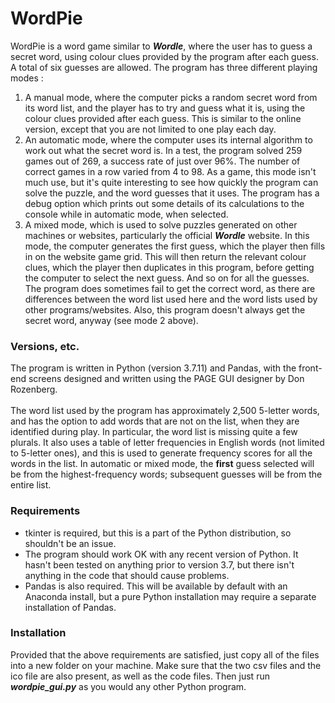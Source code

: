 # WordPie
WordPie is a word game similar to ***Wordle***, where the user has to guess a secret word, using colour clues provided by the program after each guess. A total of six guesses are allowed. The program has three different playing modes :
1. A manual mode, where the computer picks a random secret word from its word list, and the player has to try and guess what it is, using the colour clues provided after each guess. This is similar to the online version, except that you are not limited to one play each day.
2. An automatic mode, where the computer uses its internal algorithm to work out what the secret word is. In a test, the program solved 259 games out of 269, a success rate of just over 96%. The number of correct games in a row varied from 4 to 98. As a game, this mode isn't much use, but it's quite interesting to see how quickly the program can solve the puzzle, and the word guesses that it uses. The program has a debug option which prints out some details of its calculations to the console while in automatic mode, when selected.
3. A mixed mode, which is used to solve puzzles generated on other machines or websites, particularly the official ***Wordle*** website. In this mode, the computer generates the first guess, which the player then fills in on the website game grid. This will then return the relevant colour clues, which the player then duplicates in this program, before getting the computer to select the next guess. And so on for all the guesses. The program does sometimes fail to get the correct word, as there are differences between the word list used here and the word lists used by other programs/websites. Also, this program doesn't always get the secret word, anyway (see mode 2 above).
### Versions, etc.
The program is written in Python (version 3.7.11) and Pandas, with the front-end screens designed and written using the PAGE GUI designer by Don Rozenberg.<br><br>
The word list used by the program has approximately 2,500 5-letter words, and has the option to add words that are not on the list, when they are identified during play. In particular, the word list is missing quite a few plurals. It also uses a table of letter frequencies in English words (not limited to 5-letter ones), and this is used to generate frequency scores for all the words in the list. In automatic or mixed mode, the **first** guess selected will be from the highest-frequency words; subsequent guesses will be from the entire list.
### Requirements
- tkinter is required, but this is a part of the Python distribution, so shouldn't be an issue.
- The program should work OK with any recent version of Python. It hasn't been tested on anything prior to version 3.7, but there isn't anything in the code that should cause problems.
- Pandas is also required. This will be available by default with an Anaconda install, but a pure Python installation may require a separate installation of Pandas.
### Installation
Provided that the above requirements are satisfied, just copy all of the files into a new folder on your machine. Make sure that the two csv files and the ico file are also present, as well as the code files. Then just run ***wordpie_gui.py*** as you would any other Python program.
